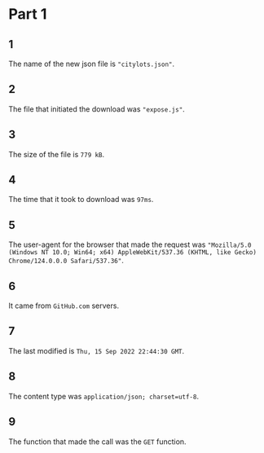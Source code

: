 # Part 1
## 1
The name of the new json file is `"citylots.json"`.
## 2
The file that initiated the download was `"expose.js"`.
## 3
The size of the file is `779 kB`.
## 4
The time that it took to download was `97ms`.
## 5
The user-agent for the browser that made the request was `"Mozilla/5.0 (Windows NT 10.0; Win64; x64) AppleWebKit/537.36 (KHTML, like Gecko) Chrome/124.0.0.0 Safari/537.36"`.
## 6
It came from `GitHub.com` servers.
## 7
The last modified is `Thu, 15 Sep 2022 22:44:30 GMT`.
## 8
The content type was `application/json; charset=utf-8`.
## 9
The function that made the call was the `GET` function.
